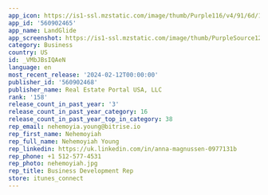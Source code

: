 ```yaml
---
app_icon: https://is1-ssl.mzstatic.com/image/thumb/Purple116/v4/91/6d/1a/916d1a02-d486-5b6b-3fa4-2132f37dcaf1/AppIcon-0-0-1x_U007emarketing-0-7-0-85-220.png/1024x1024bb.png
app_id: '560902465'
app_name: LandGlide
app_screenshot: https://is1-ssl.mzstatic.com/image/thumb/PurpleSource122/v4/d6/f2/7e/d6f27e34-0dda-117d-eedb-bf18a3152a74/0096eafc-9bf9-4dd2-a2fe-03ee7f103282_00_title.png.jpg/1242x2688bb.png
category: Business
country: US
id: _VMbJBsIQAeN
language: en
most_recent_release: '2024-02-12T00:00:00'
publisher_id: '560902468'
publisher_name: Real Estate Portal USA, LLC
rank: '158'
release_count_in_past_year: '3'
release_count_in_past_year_category: 16
release_count_in_past_year_top_in_category: 38
rep_email: nehemoyia.young@bitrise.io
rep_first_name: Nehemoyiah
rep_full_name: Nehemoyiah Young
rep_linkedin: https://uk.linkedin.com/in/anna-magnussen-0977131b
rep_phone: +1 512-577-4531
rep_photo: nehemoyiah.jpg
rep_title: Business Development Rep
store: itunes_connect
---
```

